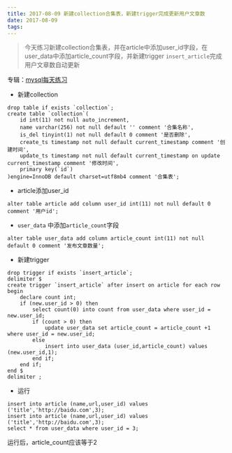 ```yaml
---
title: 2017-08-09 新建collection合集表，新建trigger完成更新用户文章数
date: 2017-08-09
tags:
---
```


> 今天练习新建collection合集表，并在article中添加user_id字段，在user_data中添加article_count字段，并新建trigger ```insert_article```完成用户文章数自动更新

专辑：[mysql每天练习](/?p=/doc/mysql/mysql_daily.md)


- 新建collection
```mysql
drop table if exists `collection`;
create table `collection`(
	id int(11) not null auto_increment,
	name varchar(256) not null default '' comment '合集名称',
	is_del tinyint(1) not null default 0 comment '是否删除',
	create_ts timestamp not null default current_timestamp comment '创建时间',
	update_ts timestamp not null default current_timestamp on update current_timestamp comment '修改时间',
	primary key(`id`)
)engine=InnoDB default charset=utf8mb4 comment '合集表';
```
- article添加user_id
```mysql
alter table article add column user_id int(11) not null default 0 comment '用户id';
```
- ```user_data``` 中添加```article_count```字段
```mysql
alter table user_data add column article_count int(11) not null default 0 comment '发布文章数量';
```
- 新建trigger
```mysql
drop trigger if exists `insert_article`;
delimiter $
create trigger `insert_article` after insert on article for each row 
begin
	declare count int;
	if (new.user_id > 0) then
		select count(0) into count from user_data where user_id = new.user_id;
		if (count > 0) then
			update user_data set article_count = article_count +1 where user_id = new.user_id;
		else
			insert into user_data (user_id,article_count) values (new.user_id,1);
		end if;
	end if;
end $
delimiter ;
```
- 运行
```mysql
insert into article (name,url,user_id) values ('title','http://baidu.com',3);
insert into article (name,url,user_id) values ('title','http://baidu.com',3);
select * from user_data where user_id = 3;
```
运行后，article_count应该等于2


